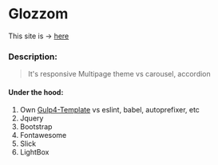 # Glozzom

This site is &rarr; [here](https://dotio.github.io/BS-4-Glozzom/build/index.html)

### Description:

> It's responsive Multipage theme vs carousel, accordion

#### Under the hood:

1. Own [Gulp4-Template](https://github.com/dotio/Gulp-4-HTML-Template) vs eslint, babel, autoprefixer, etc
2. Jquery
3. Bootstrap
4. Fontawesome
5. Slick
6. LightBox
